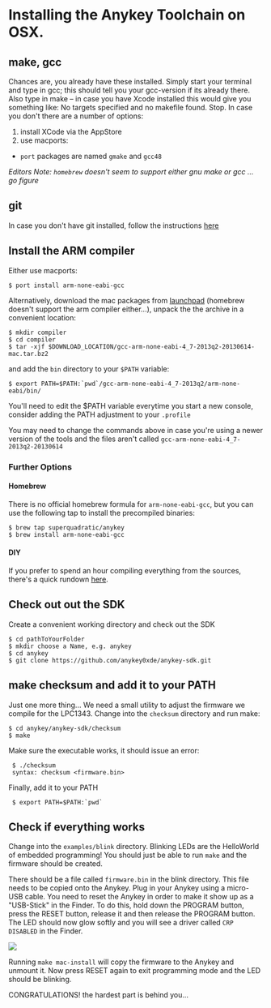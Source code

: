 # Installing the Anykey Toolchain on OSX.

## make, gcc

Chances are, you already have these installed. Simply start your terminal and type in gcc; this should tell you your gcc-version if its already there. Also type in make – in case you have Xcode installed this would give you something like: No targets specified and no makefile found.  Stop.
In case you don't there are a number of options:

1. install XCode via the AppStore
2. use macports:
  * `port` packages are named `gmake` and `gcc48`

_Editors Note: `homebrew` doesn't seem to support either gnu make or gcc ... go figure_


## git

In case you don't have git installed, follow the instructions [here](http://git-scm.com/book/en/Getting-Started-Installing-Git)

## Install the ARM compiler

Either use macports:

    $ port install arm-none-eabi-gcc

Alternatively, download the mac packages from
[launchpad](https://launchpad.net/gcc-arm-embedded/+download) (homebrew
doesn't support the arm compiler either...), unpack the the archive in a
convenient location:

    $ mkdir compiler
    $ cd compiler
    $ tar -xjf $DOWNLOAD_LOCATION/gcc-arm-none-eabi-4_7-2013q2-20130614-mac.tar.bz2

and add the `bin` directory to your `$PATH` variable:

    $ export PATH=$PATH:`pwd`/gcc-arm-none-eabi-4_7-2013q2/arm-none-eabi/bin/

You'll need to edit the $PATH variable everytime you start a new
console, consider adding the PATH adjustment to your `.profile`

You may need to change the commands above in case you're using a newer
version of the tools and the files aren't called
`gcc-arm-none-eabi-4_7-2013q2-20130614`

### Further Options

#### Homebrew

There is no official homebrew formula for `arm-none-eabi-gcc`, but you can use the following tap to install the precompiled binaries:

    $ brew tap superquadratic/anykey
    $ brew install arm-none-eabi-gcc

#### DIY
If you prefer to spend an hour compiling everything from the sources, there's a quick rundown [here](http://blog.y3xz.com/blog/2012/10/07/setting-up-an-arm-eabi-toolchain-on-mac-os-x/).


## Check out out the SDK

Create a convenient working directory and check out the SDK

    $ cd pathToYourFolder
    $ mkdir choose a Name, e.g. anykey
    $ cd anykey
    $ git clone https://github.com/anykey0xde/anykey-sdk.git


## make checksum and add it to your PATH

Just one more thing... We need a small utility to adjust the firmware we
compile for the LPC1343. Change into the `checksum` directory and run
make:

    $ cd anykey/anykey-sdk/checksum
    $ make

 Make sure the executable works, it should issue an error:

     $ ./checksum
     syntax: checksum <firmware.bin>

 Finally, add it to your PATH

     $ export PATH=$PATH:`pwd`

## Check if everything works

Change into the `examples/blink` directory. Blinking LEDs are the
HelloWorld of embedded programming! You should just be able to run
`make` and the firmware should be created.

There should be a file called `firmware.bin` in the blink directory.
This file needs to be copied onto the Anykey. Plug in your Anykey using
a micro-USB cable. You need to reset the Anykey in order to make it show
up as a "USB-Stick" in the Finder. To do this, hold down the PROGRAM
button, press the RESET button, release it and then release the PROGRAM button. The LED
should now glow softly and you will see a driver called `CRP DISABLED`
in the Finder.

![](https://raw.github.com/anykey0xde/tutorial/master/img/reset_prg_buttons.png)


Running `make mac-install` will copy the firmware to the Anykey and
unmount it. Now press RESET again to exit programming mode and the LED
should be blinking.

CONGRATULATIONS! the hardest part is behind you...
